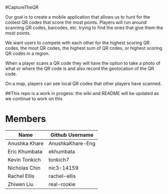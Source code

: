 #CaptureTheQR

Our goal is to create a mobile application that allows us to hunt for the coolest QR codes that score the most points. Players will run around scanning QR codes, barcodes, etc. trying to find the ones that give them the most points.

We want users to compete with each other for the highest scoring QR codes, the most QR codes, the highest sum of QR codes, or highest scoring QR codes in a region. 

When a player scans a QR code they will have the option to take a photo of what or where the QR code is and also record the geolocation of the QR code. 

On a map, players can see local QR codes that other players have scanned.

##This repo is a work in progess: the wiki and README will be updated as we continue to work on this

# Members
| Name| Github Username|
| ----------- | ----------- |
| Anushka Khare | AnushkaKhare-Eng|
| Eric Khumbata| ekhumbata|
| Kevin Tonkich| tonkich7|
| Nicholas Chin| nic3-14159|
| Rachel Ellis| rachel-ellis|
| Zhiwen Liu| real-rookie|






